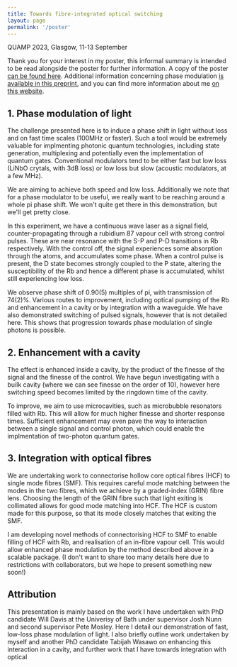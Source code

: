 ```yaml
---
title: Towards fibre-integrated optical switching 
layout: page
permalink: '/poster'
---
```


QUAMP 2023, Glasgow, 11-13 September

Thank you for your interest in my poster, this informal summary is intended to be read alongside the poster
for further information. A copy of the poster [can be found
here](files/posters/2023_QUAMP.pdf). Additional information concerning phase
modulation [is available in this preprint](/), and you can find more information about me
[on this website](/index.html).

## 1. Phase modulation of light

The challenge presented here is to induce a phase shift in light without loss
and on fast time scales (100MHz or faster). Such a tool would be extremely
valuable for implmenting photonic quantum technologies, including state
generation, multiplexing and potentially even the implementation of quantum
gates. Conventional modulators tend to be either fast but low loss (LiNbO
crytals, with 3dB loss) or low loss but slow (acoustic modulators, at a few
MHz).

We are aiming to achieve both speed and low loss. Additionally we note that
for a phase modulator to be useful, we really want to be reaching around a
whole pi phase shift. We won't quite get there in this demonstration, but we'll
get pretty close.

In this experiment, we have a continuous wave laser as a signal field,
counter-propagating through a rubidium 87 vapour cell with strong control pulses.
These are near resonance with the S-P and P-D transitions in Rb respectively.
With the control off, the signal experiences some absorption through the atoms,
and accumulates some phase. When a control pulse is present, the D state
becomes strongly coupled to the P state, altering the susceptibility of the Rb
and hence a different phase is accumulated, whilst still experiencing low loss.

We observe phase shift of 0.90(5) multiples of pi, with transmission of 74(2)%.
Various routes to improvement, including optical pumping of the Rb and
enhancement in a cavity or by integration with a waveguide.
We have also demonstrated switching of pulsed signals, however that is not
detailed here. This shows that progression towards phase modulation of single
photons is possible.

## 2. Enhancement with a cavity

The effect is enhanced inside a cavity, by the product of the finesse of the
signal and the finesse of the control. We have begun investigating with a builk
cavity (where we can see finesse on the order of 10), however here switching
speed becomes limited by the ringdown time of the cavity.

To improve, we aim to use microcavities, such as microbubble resonators filled
with Rb. This will allow for much higher finesse and shorter response times.
Sufficient enhancement may even pave the way to interaction between a single
signal and control photon, which could enable the implmentation of two-photon
quantum gates.

## 3. Integration with optical fibres

We are undertaking work to connectorise hollow core optical fibres (HCF) to single
mode fibres (SMF). This requires careful mode matching between the modes in the
two fibres, which we achieve by a graded-index (GRIN) fibre lens. Choosing the
length of the GRIN fibre such that light exiting is collimated allows for good
mode matching into HCF. The HCF is custom made for this purpose, so that its
mode closely matches that exiting the SMF.

I am developing novel methods of connectorising HCF to SMF to enable filling of
HCF with Rb, and realisation of an in-fibre vapour cell. This would allow
enhanced phase modulation by the method described above in a scalable package.
(I don't want to share too many details here due to restrictions with
collaborators, but we hope to present something new soon!)

## Attribution

This presentation is mainly based on the work I have undertaken with PhD
candidate Will Davis at the Univerisy of Bath under supervisor Josh Nunn and
second supervisor Pete Mosley. Here I detail our demonstration of fast,
low-loss phase modulation of light. I also briefly outline work undertaken by
myself and another PhD candidate Tabijah Wasawo on enhancing this interaction
in a cavity, and further work that I have towards integration with optical
